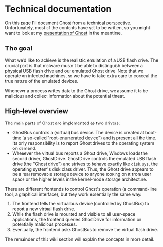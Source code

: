 # Technical documentation #

On this page I'll document Ghost from a technical perspective. Unfortunately, most of the contents have yet to be written, so you might want to look at my [presentation of Ghost](http://www.youtube.com/watch?v=9G9oo3b9qR4) in the meantime.

## The goal ##

What we'd like to achieve is the realistic emulation of a USB flash drive. The crucial part is that malware mustn't be able to distinguish between a physical USB flash drive and our emulated Ghost drive. Note that we operate on infected machines, so we have to take extra care to conceal the true nature of the emulated devices.

Whenever a process writes data to the Ghost drive, we assume it to be malicious and collect information about the potential threat.

## High-level overview ##

The main parts of Ghost are implemented as two drivers:
  * GhostBus controls a (virtual) bus device. The device is created at boot-time (a so-called "root-enumerated device") and is present all the time. Its only responsibility is to report Ghost drives to the operating system on demand.
  * Whenever the virtual bus reports a Ghost drive, Windows loads the second driver, GhostDrive. GhostDrive controls the emulated USB flash drive (the "Ghost drive") and strives to behave exactly like `disk.sys`, the operating system's disk class driver. Thus, the Ghost drive appears to be a real removable storage device to anyone looking on it from user space or the higher levels in the kernel-mode storage architecture.

There are different frontends to control Ghost's operation (a command-line tool, a graphical interface), but they work essentially the same way:
  1. The frontend tells the virtual bus device (controlled by GhostBus) to report a new virtual flash drive.
  1. While the flash drive is mounted and visible to all user-space applications, the frontend queries GhostDrive for information on potentially malicious processes.
  1. Eventually, the frontend asks GhostBus to remove the virtual flash drive.

The remainder of this wiki section will explain the concepts in more detail.